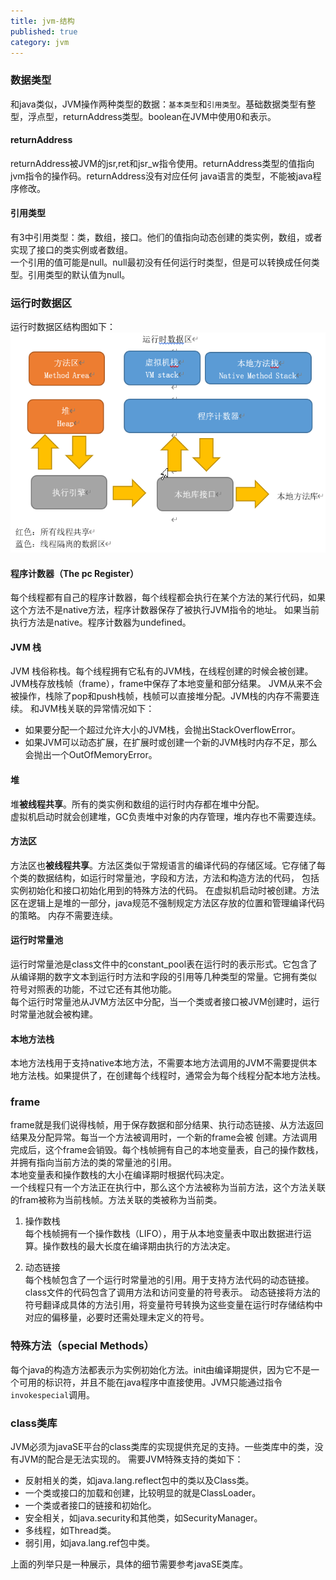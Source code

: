 ```yaml
---
title: jvm-结构
published: true
category: jvm
---
```



### 数据类型
和java类似，JVM操作两种类型的数据：`基本类型`和`引用类型`。基础数据类型有整型，浮点型，returnAddress类型。boolean在JVM中使用0和表示。
#### returnAddress
returnAddress被JVM的jsr,ret和jsr_w指令使用。returnAddress类型的值指向jvm指令的操作码。returnAddress没有对应任何
java语言的类型，不能被java程序修改。

#### 引用类型
有3中引用类型：类，数组，接口。他们的值指向动态创建的类实例，数组，或者实现了接口的类实例或者数组。      
一个引用的值可能是null。null最初没有任何运行时类型，但是可以转换成任何类型。引用类型的默认值为null。

### 运行时数据区
运行时数据区结构图如下：
![](/assets/java/jvm-runtime-area.png)

#### 程序计数器（The pc Register）        
每个线程都有自己的程序计数器，每个线程都会执行在某个方法的某行代码，如果这个方法不是native方法，程序计数器保存了被执行JVM指令的地址。
如果当前执行方法是native。程序计数器为undefined。

#### JVM 栈
JVM 栈俗称栈。每个线程拥有它私有的JVM栈，在线程创建的时候会被创建。JVM栈存放栈帧（frame），frame中保存了本地变量和部分结果。
JVM从来不会被操作，栈除了pop和push栈帧，栈帧可以直接堆分配。JVM栈的内存不需要连续。
和JVM栈关联的异常情况如下：
* 如果要分配一个超过允许大小的JVM栈，会抛出StackOverflowError。
* 如果JVM可以动态扩展，在扩展时或创建一个新的JVM栈时内存不足，那么会抛出一个OutOfMemoryError。

#### 堆
堆**被线程共享**。所有的类实例和数组的运行时内存都在堆中分配。       
虚拟机启动时就会创建堆，GC负责堆中对象的内存管理，堆内存也不需要连续。

#### 方法区
方法区也**被线程共享**。方法区类似于常规语言的编译代码的存储区域。它存储了每个类的数据结构，如运行时常量池，字段和方法，方法和构造方法的代码，
包括 实例初始化和接口初始化用到的特殊方法的代码。
在虚拟机启动时被创建。方法区在逻辑上是堆的一部分，java规范不强制规定方法区存放的位置和管理编译代码的策略。 内存不需要连续。

#### 运行时常量池
运行时常量池是class文件中的constant_pool表在运行时的表示形式。它包含了从编译期的数字文本到运行时方法和字段的引用等几种类型的常量。它拥有类似
符号对照表的功能，不过它还有其他功能。     
每个运行时常量池从JVM方法区中分配，当一个类或者接口被JVM创建时，运行时常量池就会被构建。

#### 本地方法栈
本地方法栈用于支持native本地方法，不需要本地方法调用的JVM不需要提供本地方法栈。如果提供了，在创建每个线程时，通常会为每个线程分配本地方法栈。

### frame
frame就是我们说得栈帧，用于保存数据和部分结果、执行动态链接、从方法返回结果及分配异常。每当一个方法被调用时，一个新的frame会被
创建。方法调用完成后，这个frame会销毁。每个栈帧拥有自己的本地变量表，自己的操作数栈，并拥有指向当前方法的类的常量池的引用。        
本地变量表和操作数栈的大小在编译期时根据代码决定。       
一个线程只有一个方法正在执行中，那么这个方法被称为当前方法，这个方法关联的fram被称为当前栈帧。方法关联的类被称为当前类。

1. 操作数栈     
每个栈帧拥有一个操作数栈（LIFO），用于从本地变量表中取出数据进行运算。操作数栈的最大长度在编译期由执行的方法决定。

1. 动态链接     
每个栈帧包含了一个运行时常量池的引用。用于支持方法代码的动态链接。class文件的代码包含了调用方法和访问变量的符号表示。
动态链接将方法的符号翻译成具体的方法引用，将变量符号转换为这些变量在运行时存储结构中对应的偏移量，必要时还需处理未定义的符号。


### 特殊方法（special Methods）
每个java的构造方法都表示为实例初始化方法<init>。init由编译期提供，因为它不是一个可用的标识符，并且不能在java程序中直接使用。JVM只能通过指令
`invokespecial`调用。

### class类库
JVM必须为javaSE平台的class类库的实现提供充足的支持。一些类库中的类，没有JVM的配合是无法实现的。
需要JVM特殊支持的类如下：
* 反射相关的类，如java.lang.reflect包中的类以及Class类。
* 一个类或接口的加载和创建，比较明显的就是ClassLoader。
* 一个类或者接口的链接和初始化。
* 安全相关，如java.security和其他类，如SecurityManager。
* 多线程，如Thread类。
* 弱引用，如java.lang.ref包中类。

上面的列举只是一种展示，具体的细节需要参考javaSE类库。




